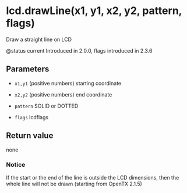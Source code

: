 # lcd.drawLine(x1, y1, x2, y2, pattern, flags)



Draw a straight line on LCD

@status current Introduced in 2.0.0, flags introduced in 2.3.6


## Parameters

* `x1,y1` (positive numbers) starting coordinate

* `x2,y2` (positive numbers) end coordinate

* `pattern` SOLID or DOTTED

* `flags` lcdflags



## Return value

none

### Notice
If the start or the end of the line is outside the LCD dimensions, then the
whole line will not be drawn (starting from OpenTX 2.1.5)


